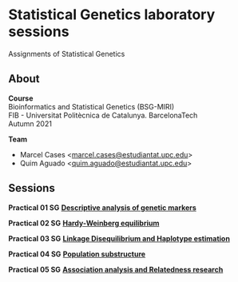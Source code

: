 # Statistical Genetics laboratory sessions

Assignments of Statistical Genetics

## About

**Course**  
Bioinformatics and Statistical Genetics (BSG-MIRI)  
FIB - Universitat Politècnica de Catalunya. BarcelonaTech  
Autumn 2021  

**Team**  
* Marcel Cases
&lt;marcel.cases@estudiantat.upc.edu&gt;
* Quim Aguado
&lt;quim.aguado@estudiantat.upc.edu&gt;

## Sessions

**Practical 01 SG** [**Descriptive analysis of genetic markers**](1-introduction/main.rmd)

**Practical 02 SG** [**Hardy-Weinberg equilibrium**](2-hardy-weinberg-equilibrium/main.rmd)

**Practical 03 SG** [**Linkage Disequilibrium and Haplotype estimation**](3-linkage-disequilibrium/main.rmd)

**Practical 04 SG** [**Population substructure**](4-substructure/main.rmd)

**Practical 05 SG** [**Association analysis and Relatedness research**](5-association-relatedness/main.rmd)
